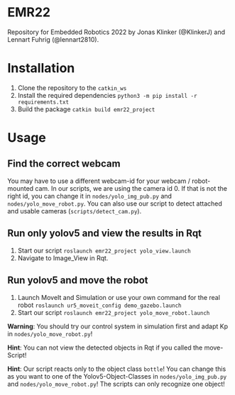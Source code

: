 # EMR22
Repository for Embedded Robotics 2022 by Jonas Klinker (@KlinkerJ) and Lennart Fuhrig (@lennart2810).

# Installation
1. Clone the repository to the `catkin_ws`
2. Install the required dependencies
```python3 -m pip install -r requirements.txt```
3. Build the package
```catkin build emr22_project```
# Usage

## Find the correct webcam
You may have to use a different webcam-id for your webcam / robot-mounted cam. In our scripts, we are using the camera id 0. If that is not the right id, you can change it in `nodes/yolo_img_pub.py` and `nodes/yolo_move_robot.py`. You can also use our script to detect attached and usable cameras (`scripts/detect_cam.py`).

## Run only yolov5 and view the results in Rqt
1. Start our script
```roslaunch emr22_project yolo_view.launch```
2. Navigate to Image_View in Rqt.

## Run yolov5 and move the robot
1. Launch MoveIt and Simulation or use your own command for the real robot
```roslaunch ur5_moveit_config demo_gazebo.launch```
2. Start our script
```roslaunch emr22_project yolo_move_robot.launch```

**Warning**: You should try our control system in simulation first and adapt Kp in `nodes/yolo_move_robot.py`!

**Hint**: You can not view the detected objects in Rqt if you called the move-Script! 

**Hint**: Our script reacts only to the object class `bottle`! You can change this as you want to one of the Yolov5-Object-Classes in `nodes/yolo_img_pub.py` and `nodes/yolo_move_robot.py`! The scripts can only recognize one object!
